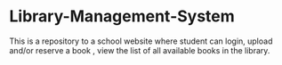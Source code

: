 # Library-Management-System
This is a repository to a school website where student can login, upload and/or reserve a book , view the list of all available books in the library.
